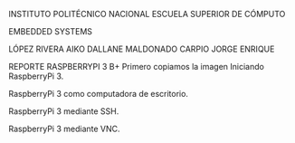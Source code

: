 INSTITUTO POLITÉCNICO NACIONAL 
ESCUELA SUPERIOR DE CÓMPUTO 

EMBEDDED SYSTEMS 

LÓPEZ RIVERA AIKO DALLANE 
MALDONADO CARPIO JORGE ENRIQUE 

REPORTE RASPBERRYPI 3 B+
Primero copiamos la imagen 
Iniciando RaspberryPi 3. 

 
 RaspberryPi  3  como  computadora  de  escritorio. 
 

 RaspberryPi  3  mediante  SSH. 
 
 
 RaspberryPi  3  mediante  VNC. 



